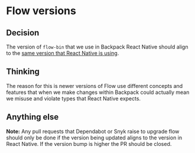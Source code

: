 # Flow versions

## Decision
The version of `flow-bin` that we use in Backpack React Native should align to the [same version that React Native is using](https://github.com/facebook/react-native/blob/master/.flowconfig).


## Thinking
The reason for this is newer versions of Flow use different concepts and features that when we make changes within Backpack could actually mean we misuse and violate types that React Native expects.

## Anything else
**Note:** Any pull requests that Dependabot or Snyk raise to upgrade flow should only be done if the version being updated aligns to the version in React Native. If the version bump is higher the PR should be closed.
